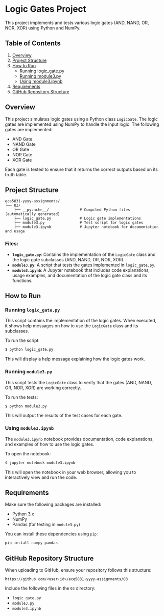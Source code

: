 # Logic Gates Project

This project implements and tests various logic gates (AND, NAND, OR, NOR, XOR) using Python and NumPy.

## Table of Contents
1. [Overview](#overview)
2. [Project Structure](#project-structure)
3. [How to Run](#how-to-run)
   - [Running logic_gate.py](#running-logic_gatepy)
   - [Running module3.py](#running-module3py)
   - [Using module3.ipynb](#using-module3ipynb)
4. [Requirements](#requirements)
5. [GitHub Repository Structure](#github-repository-structure)

## Overview

This project simulates logic gates using a Python class `LogicGate`. The logic gates are implemented using NumPy to handle the input logic. The following gates are implemented:
- AND Gate
- NAND Gate
- OR Gate
- NOR Gate
- XOR Gate

Each gate is tested to ensure that it returns the correct outputs based on its truth table.

## Project Structure

```
ece5831-yyyy-assignments/
└── 03/
    ├── __pycache__/              # Compiled Python files (automatically generated)
    ├── logic_gate.py             # Logic gate implementations
    ├── module3.py                # Test script for logic gates
    ├── module3.ipynb             # Jupyter notebook for documentation and usage
```

### Files:
- **`logic_gate.py`**: Contains the implementation of the `LogicGate` class and the logic gate subclasses (AND, NAND, OR, NOR, XOR).
- **`module3.py`**: A script that tests the gates implemented in `logic_gate.py`.
- **`module3.ipynb`**: A Jupyter notebook that includes code explanations, usage examples, and documentation of the logic gate class and its functions.

## How to Run

### Running `logic_gate.py`

This script contains the implementation of the logic gates. When executed, it shows help messages on how to use the `LogicGate` class and its subclasses.

To run the script:

```bash
$ python logic_gate.py
```

This will display a help message explaining how the logic gates work.

### Running `module3.py`

This script tests the `LogicGate` class to verify that the gates (AND, NAND, OR, NOR, XOR) are working correctly.

To run the tests:

```bash
$ python module3.py
```

This will output the results of the test cases for each gate.

### Using `module3.ipynb`

The `module3.ipynb` notebook provides documentation, code explanations, and examples of how to use the logic gates.

To open the notebook:

```bash
$ jupyter notebook module3.ipynb
```

This will open the notebook in your web browser, allowing you to interactively view and run the code.

## Requirements

Make sure the following packages are installed:

- Python 3.x
- NumPy
- Pandas (for testing in `module3.py`)

You can install these dependencies using `pip`:

```bash
pip install numpy pandas
```

## GitHub Repository Structure

When uploading to GitHub, ensure your repository follows this structure:

```
https://github.com/<user-id>/ece5831-yyyy-assignments/03
```

Include the following files in the `03` directory:
- `logic_gate.py`
- `module3.py`
- `module3.ipynb`

